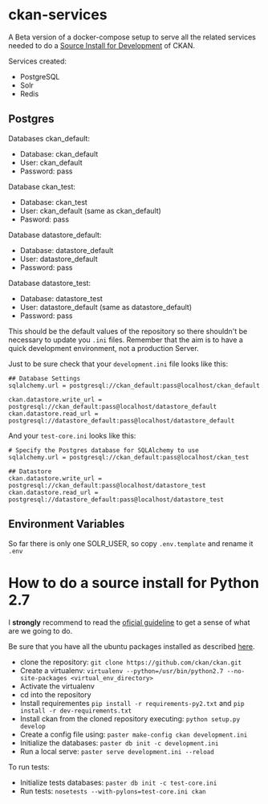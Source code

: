 # ckan-services

A Beta version of a docker-compose setup to serve all the related services needed to do a [Source Install for Development](https://docs.ckan.org/en/latest/maintaining/installing/install-from-source.html) of CKAN.

Services created:
 * PostgreSQL
 * Solr
 * Redis

## Postgres

Databases ckan_default:
 * Database: ckan_default
 * User: ckan_default
 * Password: pass

Database ckan_test:
 * Database: ckan_test
 * User: ckan_default (same as ckan_default)
 * Pasword: pass

Database datastore_default:
 * Database: datastore_default
 * User: datastore_default
 * Password: pass

Database datastore_test:
 * Database: datastore_test
 * User: datastore_default (same as datastore_default)
 * Password: pass

This should be the default values of the repository so there shouldn't be necessary to update you `.ini` files. Remember that the aim is to have a quick development environment, not a production Server.

Just to be sure check that your `development.ini` file looks like this:

```
## Database Settings
sqlalchemy.url = postgresql://ckan_default:pass@localhost/ckan_default

ckan.datastore.write_url = postgresql://ckan_default:pass@localhost/datastore_default
ckan.datastore.read_url = postgresql://datastore_default:pass@localhost/datastore_default
```

And your `test-core.ini` looks like this:
```
# Specify the Postgres database for SQLAlchemy to use
sqlalchemy.url = postgresql://ckan_default:pass@localhost/ckan_test

## Datastore
ckan.datastore.write_url = postgresql://ckan_default:pass@localhost/datastore_test
ckan.datastore.read_url = postgresql://datastore_default:pass@localhost/datastore_test
```
## Environment Variables

So far there is only one SOLR_USER, so copy `.env.template` and rename it `.env`

# How to do a source install for Python 2.7

I **strongly** recommend to read the [oficial guideline](https://docs.ckan.org/en/latest/maintaining/installing/install-from-source.html) to get a sense of what are we going to do.

Be sure that you have all the ubuntu packages installed as described [here](https://docs.ckan.org/en/latest/maintaining/installing/install-from-source.html#install-the-required-packages).

* clone the repository: `git clone https://github.com/ckan/ckan.git`
* Create a virtualenv: `virtualenv --python=/usr/bin/python2.7 --no-site-packages <virtual_env_directory>`
* Activate the virtualenv
* cd into the repository
* Install requirementes `pip install -r requirements-py2.txt` and `pip install -r dev-requirements.txt`
* Install ckan from the cloned repository executing: `python setup.py develop`
* Create a config file using: `paster make-config ckan development.ini`
* Initialize the databases: `paster db init -c development.ini`
* Run a local serve: `paster serve development.ini --reload`

To run tests:
 * Initialize tests databases: `paster db init -c test-core.ini`
 * Run tests: `nosetests --with-pylons=test-core.ini ckan`
